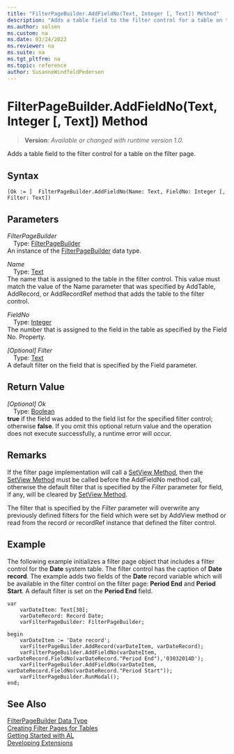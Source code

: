 ```yaml
---
title: "FilterPageBuilder.AddFieldNo(Text, Integer [, Text]) Method"
description: "Adds a table field to the filter control for a table on the filter page."
ms.author: solsen
ms.custom: na
ms.date: 03/24/2022
ms.reviewer: na
ms.suite: na
ms.tgt_pltfrm: na
ms.topic: reference
author: SusanneWindfeldPedersen
---
```

[//]: # (START>DO_NOT_EDIT)
[//]: # (IMPORTANT:Do not edit any of the content between here and the END>DO_NOT_EDIT.)
[//]: # (Any modifications should be made in the .xml files in the ModernDev repo.)
# FilterPageBuilder.AddFieldNo(Text, Integer [, Text]) Method
> **Version**: _Available or changed with runtime version 1.0._

Adds a table field to the filter control for a table on the filter page.


## Syntax
```AL
[Ok := ]  FilterPageBuilder.AddFieldNo(Name: Text, FieldNo: Integer [, Filter: Text])
```
## Parameters
*FilterPageBuilder*  
&emsp;Type: [FilterPageBuilder](filterpagebuilder-data-type.md)  
An instance of the [FilterPageBuilder](filterpagebuilder-data-type.md) data type.  

*Name*  
&emsp;Type: [Text](../text/text-data-type.md)  
The name that is assigned to the table in the filter control. This value must match the value of the Name parameter that was specified by AddTable, AddRecord, or AddRecordRef method that adds the table to the filter control.
        

*FieldNo*  
&emsp;Type: [Integer](../integer/integer-data-type.md)  
The number that is assigned to the field in the table as specified by the Field No. Property.
        

*[Optional] Filter*  
&emsp;Type: [Text](../text/text-data-type.md)  
A default filter on the field that is specified by the Field parameter.  


## Return Value
*[Optional] Ok*  
&emsp;Type: [Boolean](../boolean/boolean-data-type.md)  
**true** if the field was added to the field list for the specified filter control; otherwise **false**. If you omit this optional return value and the operation does not execute successfully, a runtime error will occur.  


[//]: # (IMPORTANT: END>DO_NOT_EDIT)

## Remarks  
 If the filter page implementation will call a [SetView Method](../../methods-auto/filterpagebuilder/filterpagebuilder-setview-method.md), then the [SetView Method](../../methods-auto/filterpagebuilder/filterpagebuilder-setview-method.md) must be called before the AddFieldNo method call, otherwise the default filter that is specified by the *Filter* parameter for field, if any, will be cleared by [SetView Method](../../methods-auto/filterpagebuilder/filterpagebuilder-setview-method.md).  

 The filter that is specified by the *Filter* parameter will overwrite any previously defined filters for the field which were set by AddView method or read from the record or recordRef instance that defined the filter control.  

## Example  
 The following example initializes a filter page object that includes a filter control for the **Date** system table. The filter control has the caption of **Date record**. The example adds two fields of the **Date** record variable which will be available in the filter control on the filter page: **Period End** and **Period Start**. A default filter is set on the **Period End** field.  

```al
var
    varDateItem: Text[30];  
    varDateRecord: Record Date;  
    varFilterPageBuilder: FilterPageBuilder;  

begin
    varDateItem := 'Date record';  
    varFilterPageBuilder.AddRecord(varDateItem, varDateRecord);  
    varFilterPageBuilder.AddFieldNo(varDateItem, varDateRecord.FieldNo(varDateRecord."Period End"),'03032014D');  
    varFilterPageBuilder.AddFieldNo(varDateItem, varDateRecord.FieldNo(varDateRecord."Period Start")); 
    varFilterPageBuilder.RunModal(); 
end;
```  

## See Also
[FilterPageBuilder Data Type](filterpagebuilder-data-type.md)  
[Creating Filter Pages for Tables](../../devenv-filter-pages-for-filtering-tables.md)  
[Getting Started with AL](../../devenv-get-started.md)  
[Developing Extensions](../../devenv-dev-overview.md)